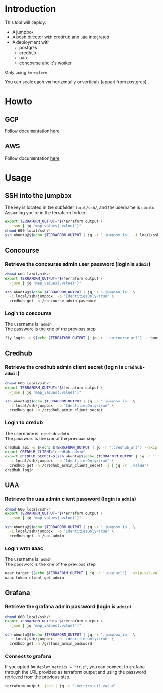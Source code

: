 # Introduction
This tool will deploy:  
* A jumpbox
* A bosh director with credhub and uaa integrated
* A deployment with
    * postgres
    * credhub
    * uaa
    * concourse and it's worker

Only using `terraform`

You can scale each vm horizontally or verticaly (appart from postgres)

# Howto
## GCP
Follow documentation [here](terraform/gcp/README.md)

## AWS
Follow documentation [here](terraform/aws/README.md)

# Usage
## SSH into the jumpbox
The key is located in the subfolder `local/ssh/`, and the username is `ubuntu`  
Assuming you're in the terraform forlder:
```sh
export TERRAFORM_OUTPUT="$(terraform output \
  -json | jq 'map_values(.value)')"
chmod 600 local/ssh/*
ssh ubuntu@$(echo $TERRAFORM_OUTPUT | jq -r '.jumpbox_ip') -i local/ssh/jumpbox  -o "IdentitiesOnly=true"
```

## Concourse
### Retrieve the concourse admin user password (login is `admin`)
```sh
chmod 600 local/ssh/*
export TERRAFORM_OUTPUT="$(terraform output \
  -json | jq 'map_values(.value)')"

ssh ubuntu@$(echo $TERRAFORM_OUTPUT | jq -r '.jumpbox_ip') \
  -i local/ssh/jumpbox  -o "IdentitiesOnly=true" \
  credhub get -n /concourse_admin_password
```
### Login to concourse
The username is: `admin`  
The password is the one of the previous step    
```sh
fly login -c $(echo $TERRAFORM_OUTPUT | jq -r '.concourse_url') -t bootstrap -k
```

## Credhub
### Retrieve the credhub admin client secret (login is `credhub-admin`)
```sh
chmod 600 local/ssh/*
export TERRAFORM_OUTPUT="$(terraform output \
  -json | jq 'map_values(.value)')"

ssh ubuntu@$(echo $TERRAFORM_OUTPUT | jq -r '.jumpbox_ip') \
  -i local/ssh/jumpbox  -o "IdentitiesOnly=true" \
  credhub get -n /credhub_admin_client_secret
```
### Login to credub
The username is: `credhub-admin`  
The password is the one of the previous step  
```sh
credhub api -s $(echo $TERRAFORM_OUTPUT | jq -r '.credhub_url') --skip-tls-validation
export CREDHUB_CLIENT="credhub-admin"
export CREDHUB_SECRET=$(ssh ubuntu@$(echo $TERRAFORM_OUTPUT | jq -r '.jumpbox_ip') \
  -i local/ssh/jumpbox  -o "IdentitiesOnly=true" \
  credhub get -n /credhub_admin_client_secret -j | jq -r '.value')
credhub login
```

## UAA
### Retrieve the uaa admin client password (login is `admin`)
```sh
chmod 600 local/ssh/*
export TERRAFORM_OUTPUT="$(terraform output \
  -json | jq 'map_values(.value)')"

ssh ubuntu@$(echo $TERRAFORM_OUTPUT | jq -r '.jumpbox_ip') \
  -i local/ssh/jumpbox  -o "IdentitiesOnly=true" \
  credhub get -n /uaa-admin
```
### Login with uaac
The username is: `admin`  
The password is the one of the previous step  
```sh
uaac target $(echo $TERRAFORM_OUTPUT | jq -r '.uaa_url') --skip-ssl-validation
uaac token client get admin
```

## Grafana
### Retrieve the grafana admin password (login is `admin`)
```sh
chmod 600 local/ssh/*
export TERRAFORM_OUTPUT="$(terraform output \
  -json | jq 'map_values(.value)')"

ssh ubuntu@$(echo $TERRAFORM_OUTPUT | jq -r '.jumpbox_ip') \
  -i local/ssh/jumpbox  -o "IdentitiesOnly=true" \
  credhub get -n /grafana_admin_password
```
### Connect to grafana
If you opted for `deploy_metrics = "true"`, you can connect to grafana through the URL provided as terraform output and using the password retrieved from the previous step.
```sh
terraform output -json | jq -r '.metrics_url.value'
```